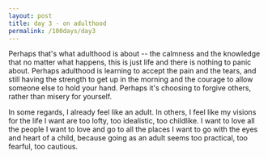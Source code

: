 ```yaml
---
layout: post
title: day 3 - on adulthood
permalink: /100days/day3
---
```


Perhaps that's what adulthood is about -- the calmness and the knowledge that no matter what happens, this is just life and there is nothing to panic about. Perhaps adulthood is learning to accept the pain and the tears, and still having the strength to get up in the morning and the courage to allow someone else to hold your hand. Perhaps it's choosing to forgive others, rather than misery for yourself.

In some regards, I already feel like an adult. In others, I feel like my visions for the life I want are too lofty, too idealistic, too childlike. I want to love all the people I want to love and go to all the places I want to go with the eyes and heart of a child, because going as an adult seems too practical, too fearful, too cautious. 

